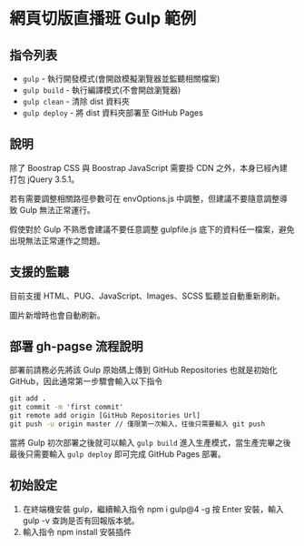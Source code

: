 # 網頁切版直播班 Gulp 範例

## 指令列表

- `gulp` - 執行開發模式(會開啟模擬瀏覽器並監聽相關檔案)
- `gulp build` - 執行編譯模式(不會開啟瀏覽器)
- `gulp clean` - 清除 dist 資料夾
- `gulp deploy` - 將 dist 資料夾部署至 GitHub Pages

## 說明

除了 Boostrap CSS 與 Boostrap JavaScript 需要掛 CDN 之外，本身已經內建打包 jQuery 3.5.1。

若有需要調整相關路徑參數可在 envOptions.js 中調整，但建議不要隨意調整導致 Gulp 無法正常運行。

假使對於 Gulp 不熟悉會建議不要任意調整 gulpfile.js 底下的資料任一檔案，避免出現無法正常運作之問題。

## 支援的監聽

目前支援 HTML、PUG、JavaScript、Images、SCSS 監聽並自動重新刷新。

圖片新增時也會自動刷新。

## 部署 gh-pagse 流程說明

部署前請務必先將該 Gulp 原始碼上傳到 GitHub Repositories 也就是初始化 GitHub，因此通常第一步驟會輸入以下指令

```cmd
git add .
git commit -m 'first commit'
git remote add origin [GitHub Repositories Url]
git push -u origin master // 僅限第一次輸入，往後只需要輸入 git push
```

當將 Gulp 初次部署之後就可以輸入 `gulp build` 進入生產模式，當生產完畢之後最後只需要輸入 `gulp deploy` 即可完成 GitHub Pages 部署。


## 初始設定
1. 在終端機安裝 gulp，繼續輸入指令 npm i gulp@4 -g 按 Enter 安裝，輸入 gulp -v 查詢是否有回報版本號。
2. 輸入指令 npm install 安裝插件